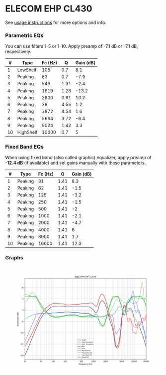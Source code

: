 # ELECOM EHP CL430
See [usage instructions](https://github.com/jaakkopasanen/AutoEq#usage) for more options and info.

### Parametric EQs
You can use filters 1-5 or 1-10. Apply preamp of -7.1 dB or -7.1 dB, respectively.

|   # | Type      |   Fc (Hz) |    Q |   Gain (dB) |
|-----|-----------|-----------|------|-------------|
|   1 | LowShelf  |       105 | 0.7  |         8.1 |
|   2 | Peaking   |        83 | 0.7  |        -7.9 |
|   3 | Peaking   |       549 | 1.31 |        -2.4 |
|   4 | Peaking   |      1819 | 1.28 |       -13.2 |
|   5 | Peaking   |      2800 | 0.81 |        10.2 |
|   6 | Peaking   |        38 | 4.55 |         1.2 |
|   7 | Peaking   |      3972 | 4.54 |         1.6 |
|   8 | Peaking   |      5694 | 3.72 |        -6.4 |
|   9 | Peaking   |      9024 | 1.42 |         3.3 |
|  10 | HighShelf |     10000 | 0.7  |         5   |

### Fixed Band EQs
When using fixed band (also called graphic) equalizer, apply preamp of **-12.4 dB** (if available) and set gains manually with these parameters.

|   # | Type    |   Fc (Hz) |    Q |   Gain (dB) |
|-----|---------|-----------|------|-------------|
|   1 | Peaking |        31 | 1.41 |         8.3 |
|   2 | Peaking |        62 | 1.41 |        -1.5 |
|   3 | Peaking |       125 | 1.41 |        -3.2 |
|   4 | Peaking |       250 | 1.41 |        -1.5 |
|   5 | Peaking |       500 | 1.41 |        -2   |
|   6 | Peaking |      1000 | 1.41 |        -2.1 |
|   7 | Peaking |      2000 | 1.41 |        -4.7 |
|   8 | Peaking |      4000 | 1.41 |         6   |
|   9 | Peaking |      8000 | 1.41 |         1.7 |
|  10 | Peaking |     16000 | 1.41 |        12.3 |

### Graphs
![](./ELECOM%20EHP%20CL430.png)
